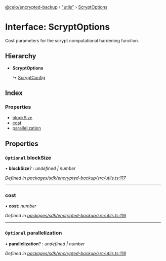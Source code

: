 [@celo/encrypted-backup](../README.md) › ["utils"](../modules/_utils_.md) › [ScryptOptions](_utils_.scryptoptions.md)

# Interface: ScryptOptions

Cost parameters for the scrypt computational hardening function.

## Hierarchy

* **ScryptOptions**

  ↳ [ScryptConfig](_config_.scryptconfig.md)

## Index

### Properties

* [blockSize](_utils_.scryptoptions.md#optional-blocksize)
* [cost](_utils_.scryptoptions.md#cost)
* [parallelization](_utils_.scryptoptions.md#optional-parallelization)

## Properties

### `Optional` blockSize

• **blockSize**? : *undefined | number*

*Defined in [packages/sdk/encrypted-backup/src/utils.ts:117](https://github.com/celo-org/celo-monorepo/blob/master/packages/sdk/encrypted-backup/src/utils.ts#L117)*

___

###  cost

• **cost**: *number*

*Defined in [packages/sdk/encrypted-backup/src/utils.ts:116](https://github.com/celo-org/celo-monorepo/blob/master/packages/sdk/encrypted-backup/src/utils.ts#L116)*

___

### `Optional` parallelization

• **parallelization**? : *undefined | number*

*Defined in [packages/sdk/encrypted-backup/src/utils.ts:118](https://github.com/celo-org/celo-monorepo/blob/master/packages/sdk/encrypted-backup/src/utils.ts#L118)*
